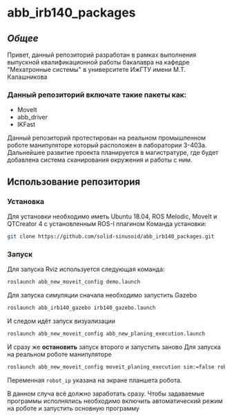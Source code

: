 # abb_irb140_packages
## _Общее_

Привет, данный репозиторий разработан в рамках выполнения выпускной квалификационной работы бакалавра на кафедре "Мехатронные системы" в университете ИжГТУ имени М.Т. Калашникова

### Данный репозиторий включате такие пакеты как:

- MoveIt
- abb_driver
- IKFast

Данный репозиторий протестирован на реальном промышленном роботе манипуляторе который расположен в лаборатории 3-403а. Дальнейшее развитие проекта планируется в магистратуре, где будет добавлена система сканирования окружения и работы с ним.

## Использование репозитория
### Установка
Для установки необходимо иметь Ubuntu 18.04, ROS Melodic, MoveIt и QTCreator 4 с установленным ROS-I плагином
Команда установки:
```sh
git clone https://github.com/solid-sinusoid/abb_irb140_packages.git
```
### Запуск
Для запуска Rviz используется следующая команда:
```sh
roslaunch abb_new_moveit_config demo.launch
```
Для запуска симуляции сначала необходимо запустить Gazebo
```sh
roslaunch abb_irb140_gazebo irb140_gazebo.launch
```
И следом идёт запуск визуализации
```sh
roslaunch abb_new_moveit_config abb_new_planing_execution.launch
```
И сразу же **остановить** запуск второго и запустить заново
Для запуска на реальном роботе манипуляторе 
```sh
roslaunch abb_new_moveit_config moveit_planing_execution sim:=false robot_ip:=111.111.111.1
```
Переменная `robot_ip` указана на экране планшета робота.

В данном случа всё должно заработать сразу. Чтобы задаваемые программы исполнялись необходимо включить автоматический режим на роботе и запустить основную программу
